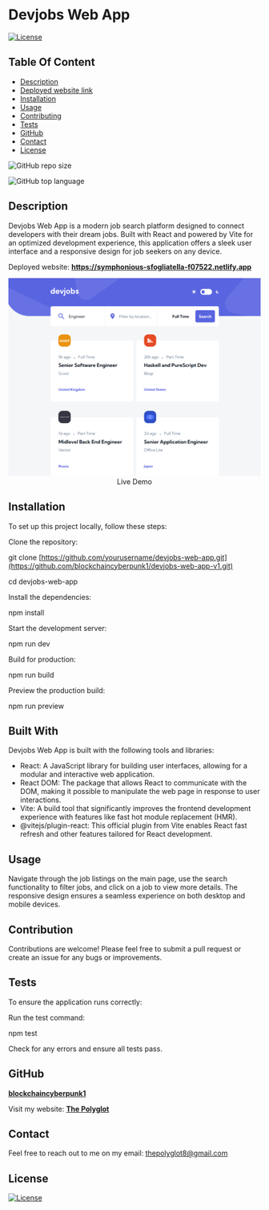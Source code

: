 # Devjobs Web App

  [![License](https://img.shields.io/static/v1?label=License&message=MIT&color=blue&?style=plastic&logo=appveyor)](https://opensource.org/license/MIT)



## Table Of Content

- [Description](#description)
- [Deployed website link](#deployedWebsite)
- [Installation](#installation)
- [Usage](#usage)
- [Contributing](#contribution)
- [Tests](#tests)
- [GitHub](#github)
- [Contact](#contact)
- [License](#license)




![GitHub repo size](https://img.shields.io/github/repo-size/blockchaincyberpunk1/devjobs-web-app-v1?style=plastic)

  ![GitHub top language](https://img.shields.io/github/languages/top/blockchaincyberpunk1/devjobs-web-app-v1?style=plastic)



## Description

  Devjobs Web App is a modern job search platform designed to connect developers with their dream jobs. Built with React and powered by Vite for an optimized development experience, this application offers a sleek user interface and a responsive design for job seekers on any device.





<p>Deployed website: <strong><a href="https://symphonious-sfogliatella-f07522.netlify.app">https://symphonious-sfogliatella-f07522.netlify.app</a></strong>





<p align="center">
  <img alt="Live Demo" [Screenshot] src="./screenshot.png"><br>
Live Demo
</p>





## Installation

To set up this project locally, follow these steps:

Clone the repository:

git clone [https://github.com/yourusername/devjobs-web-app.git](https://github.com/blockchaincyberpunk1/devjobs-web-app-v1.git)

cd devjobs-web-app

Install the dependencies:

npm install

Start the development server:

npm run dev

Build for production:

npm run build

Preview the production build:

npm run preview


## Built With

Devjobs Web App is built with the following tools and libraries: <ul><li>React: A JavaScript library for building user interfaces, allowing for a modular and interactive web application.</li> <li>React DOM: The package that allows React to communicate with the DOM, making it possible to manipulate the web page in response to user interactions.</li> <li>Vite: A build tool that significantly improves the frontend development experience with features like fast hot module replacement (HMR).</li> <li>@vitejs/plugin-react: This official plugin from Vite enables React fast refresh and other features tailored for React development.</li></ul>





## Usage
 
Navigate through the job listings on the main page, use the search functionality to filter jobs, and click on a job to view more details. The responsive design ensures a seamless experience on both desktop and mobile devices.




## Contribution
 
Contributions are welcome! Please feel free to submit a pull request or create an issue for any bugs or improvements.





## Tests
 
To ensure the application runs correctly:

Run the test command:

npm test

Check for any errors and ensure all tests pass.




## GitHub

<a href="https://github.com/blockchaincyberpunk1"><strong>blockchaincyberpunk1</a></strong>



<p>Visit my website: <strong><a href="http://blockchaincyberpunk1.github.io/thepolyglot">The Polyglot</a></strong></p>





## Contact

Feel free to reach out to me on my email:
thepolyglot8@gmail.com





## License

[![License](https://img.shields.io/static/v1?label=Licence&message=MIT&color=blue)](https://opensource.org/license/MIT)

